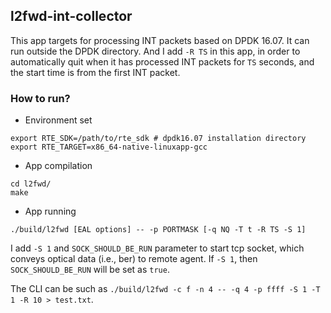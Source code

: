 ## l2fwd-int-collector

This app targets for processing INT packets based on DPDK 16.07. It can run outside the DPDK directory. And I add ```-R TS``` in this app, in order to automatically quit when it has processed INT packets for ```TS``` seconds, and the start time is from the first INT packet.

### How to run?

- Environment set
```
export RTE_SDK=/path/to/rte_sdk # dpdk16.07 installation directory
export RTE_TARGET=x86_64-native-linuxapp-gcc
```

- App compilation 
```
cd l2fwd/
make
```

- App running
```
./build/l2fwd [EAL options] -- -p PORTMASK [-q NQ -T t -R TS -S 1]
```

I add `-S 1` and `SOCK_SHOULD_BE_RUN` parameter to start tcp socket, which conveys optical data (i.e., ber) to remote agent. If `-S 1`, then `SOCK_SHOULD_BE_RUN` will be set as `true`.

The CLI can be such as ```./build/l2fwd -c f -n 4 -- -q 4 -p ffff -S 1 -T 1 -R 10 > test.txt```.